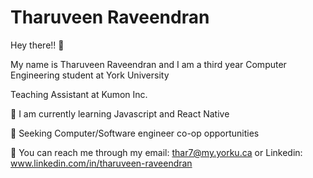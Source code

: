 # Tharuveen Raveendran
Hey there!! 👋

My name is Tharuveen Raveendran and I am a third year Computer Engineering student at York University

Teaching Assistant at Kumon Inc.

🌱 I am currently learning Javascript and React Native

🤔 Seeking Computer/Software engineer co-op opportunities

📩 You can reach me through my email: thar7@my.yorku.ca or Linkedin: www.linkedin.com/in/tharuveen-raveendran

